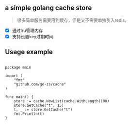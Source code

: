 ## a simple golang cache store
> 很多简单服务需要用到缓存，但是又不需要单独引入redis。

- [x] 通过lru管理内存
- [x] 支持设置key过期时间

## Usage example

```golang

package main

import (
	"fmt"
	"github.com/go-zs/cache"
)

func main() {
	store := cache.NewList(cache.WithLength(100)
	store.SetCache("t", 15)
	t, _ := store.GetCache("t")
	fmt.Println(t)
}

```
